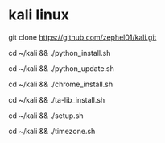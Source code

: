 # kali linux
git clone https://github.com/zephel01/kali.git

cd ~/kali &&
./python_install.sh

cd ~/kali &&
./python_update.sh

cd ~/kali &&
./chrome_install.sh

cd ~/kali &&
./ta-lib_install.sh

cd ~/kali &&
./setup.sh

cd ~/kali &&
./timezone.sh
